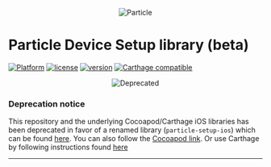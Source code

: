 <p align="center" >
<img src="http://oi60.tinypic.com/116jd51.jpg" alt="Particle" title="Particle">
</p>

# Particle Device Setup library (beta)

[![Platform](https://img.shields.io/badge/platform-iOS-10a4fa.svg)]() [![license](https://img.shields.io/hexpm/l/plug.svg)]() [![version](https://img.shields.io/badge/pod-0.7.2-green.svg)]() [![Carthage compatible](https://img.shields.io/badge/Carthage-compatible-4BC51D.svg?style=flat)](https://github.com/Carthage/Carthage)

<p align="center" >
<img src="http://i.imgur.com/ACrvF2q.png" alt="Deprecated" title="Deprecated">
</p>

### Deprecation notice
This repository and the underlying Cocoapod/Carthage iOS libraries has been deprecated in favor of a renamed library (`particle-setup-ios`) which can be found [here](https://github.com/particle-iot/particle-sdk-ios).
You can also follow the [Cocoapod link](https://cocoapods.org/pods/ParticleSetup).
Or use Carthage by following instructions found [here](https://github.com/particle-iot/particle-setup-ios#carthage)

---
